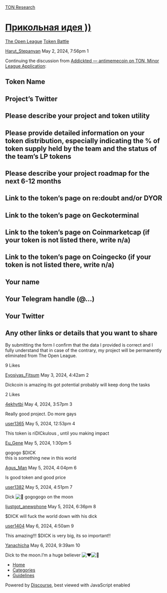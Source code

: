 [TON Research](/)

# [Прикольная идея ))](/t/topic/15731)

[The Open League](/c/the-open-league/token-leaderboard/57)  [Token Battle](/c/the-open-league/token-leaderboard/57) 

    

[Harut\_Stepanyan](https://tonresear.ch/u/Harut_Stepanyan)  May 2, 2024, 7:56pm  1

Continuing the discussion from [Addickted — antimemecoin on TON, Minor League Application](https://tonresear.ch/t/addickted-antimemecoin-on-ton-minor-league-application/14481):

## [](#token-name-1)Token Name

## [](#projects-twitter-2)Project’s Twitter

## [](#please-describe-your-project-and-token-utility-3)Please describe your project and token utility

## [](#please-provide-detailed-information-on-your-token-distribution-especially-indicating-the-of-token-supply-held-by-the-team-and-the-status-of-the-teams-lp-tokens-4)Please provide detailed information on your token distribution, especially indicating the % of token supply held by the team and the status of the team’s LP tokens

## [](#please-describe-your-project-roadmap-for-the-next-6-12-months-5)Please describe your project roadmap for the next 6-12 months

## [](#link-to-the-tokens-page-on-redoubt-andor-dyor-6)Link to the token’s page on re:doubt and/or DYOR

## [](#link-to-the-tokens-page-on-geckoterminal-7)Link to the token’s page on Geckoterminal

## [](#link-to-the-tokens-page-on-coinmarketcap-if-your-token-is-not-listed-there-write-na-8)Link to the token’s page on Coinmarketcap (if your token is not listed there, write n/a)

## [](#link-to-the-tokens-page-on-coingecko-if-your-token-is-not-listed-there-write-na-9)Link to the token’s page on Coingecko (if your token is not listed there, write n/a)

## [](#your-name-10)Your name

## [](#your-telegram-handle-11)Your Telegram handle (@…)

## [](#your-twitter-12)Your Twitter

## [](#any-other-links-or-details-that-you-want-to-share-13)Any other links or details that you want to share

By submitting the form I confirm that the data I provided is correct and I fully understand that in case of the contrary, my project will be permanently eliminated from The Open League.

  9 Likes

[Eyosiyas\_Fitsum](https://tonresear.ch/u/Eyosiyas_Fitsum) May 3, 2024, 4:42am  2

Dickcoin is amazing its got potential probably will keep dong the tasks

  2 Likes

[4ekhytbi](https://tonresear.ch/u/4ekhytbi) May 4, 2024, 3:57pm  3

Really good project. Do more gays

 

[user1365](https://tonresear.ch/u/user1365) May 5, 2024, 12:53pm  4

This token is riDICkulous , until you making impact

 

[Eu\_Gene](https://tonresear.ch/u/Eu_Gene) May 5, 2024, 1:30pm  5

gogogo $DICK  
this is something new in this world

 

[Agus\_Man](https://tonresear.ch/u/Agus_Man) May 5, 2024, 4:04pm  6

Is good token and good price

 

[user1382](https://tonresear.ch/u/user1382) May 5, 2024, 4:51pm  7

Dick ![:rocket:](https://tonresear.ch/images/emoji/twitter/rocket.png?v=12 ":rocket:") gogogogo on the moon

 

[Ijustgot\_anewphone](https://tonresear.ch/u/Ijustgot_anewphone) May 5, 2024, 6:36pm  8

$DICK will fuck the world down with his dick

 

[user1404](https://tonresear.ch/u/user1404) May 6, 2024, 4:50am  9

This amazing!!! $DICK is very big, its so important!!

 

[Yanachicha](https://tonresear.ch/u/Yanachicha) May 6, 2024, 9:39am  10

Dick to the moon.I’m a huge believer ![:heart:](https://tonresear.ch/images/emoji/twitter/heart.png?v=12 ":heart:")![:eggplant:](https://tonresear.ch/images/emoji/twitter/eggplant.png?v=12 ":eggplant:")

 

*   [Home](/)
*   [Categories](/categories)
*   [Guidelines](/guidelines)

Powered by [Discourse](https://www.discourse.org), best viewed with JavaScript enabled